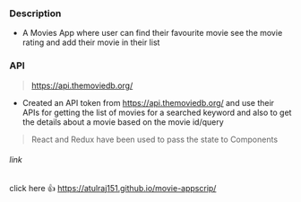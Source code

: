 
### Description

- A  Movies App where user can find their favourite movie see the movie rating and add their movie in their list

### API
 > https://api.themoviedb.org/
 -  Created an API token from https://api.themoviedb.org/ and use their APIs for
    getting the list of movies for a searched keyword and also to get the details about a movie
    based on the movie id/query
 
 
 > React and Redux have been used to pass the state to Components 
 
 
 ###### link
  click here :+1: https://atulraj151.github.io/movie-appscrip/
 
 


